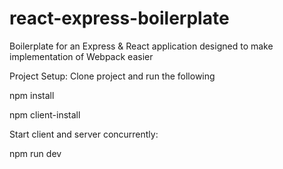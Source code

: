 # react-express-boilerplate
Boilerplate for an Express & React application designed to make implementation of Webpack easier

Project Setup:
Clone project and run the following 

npm install

npm client-install

Start client and server concurrently:

npm run dev
